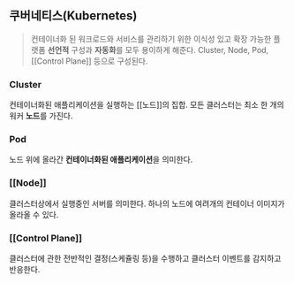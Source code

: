 ## 쿠버네티스(Kubernetes)
> 컨테이너화 된 워크로드와 서비스를 관리하기 위한 이식성 있고 확장 가능한 플랫폼
> **선언적** 구성과 **자동화**를 모두 용이하게 해준다.
> Cluster, Node, Pod, [[Control Plane]] 등으로 구성된다.
### Cluster
컨테이너화된 애플리케이션을 실행하는 [[노드]]의 집합. 모든 클러스터는 최소 한 개의 워커 **노드**를 가진다.
### Pod
노드 위에 올라간 **컨테이너화된 애플리케이션**을 의미한다.
### [[Node]]
클러스터상에서 실행중인 서버를 의미한다. 하나의 노드에 여려개의 컨테이너 이미지가 올라올 수 있다.
### [[Control Plane]]
클러스터에 관한 전반적인 결정(스케쥴링 등)을 수행하고 클러스터 이벤트를 감지하고 반응한다.